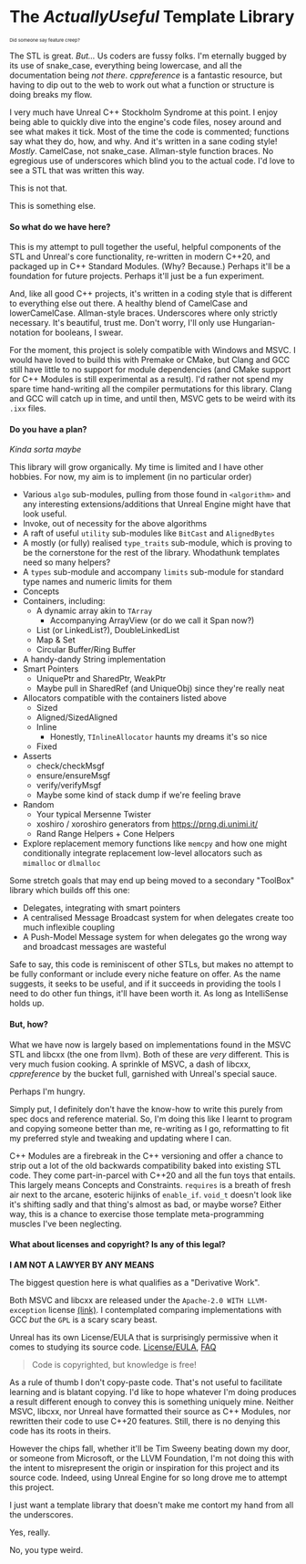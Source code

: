 # The _ActuallyUseful_ Template Library

<sup><sub><sup>Did someone say feature creep?</sup></sub></sup>

The STL is great. _But..._ Us coders are fussy folks. I'm eternally bugged by its use of snake_case, everything being lowercase, and all the documentation being _not there_. _cppreference_ is a fantastic resource, but having to dip out to the web to work out what a function or structure is doing breaks my flow. 

I very much have Unreal C++ Stockholm Syndrome at this point. I enjoy being able to quickly dive into the engine's code files, nosey around and see what makes it tick. Most of the time the code is commented; functions say what they do, how, and why. And it's written in a sane coding style! _Mostly_. CamelCase, not snake_case. Allman-style function braces. No egregious use of underscores which blind you to the actual code. I'd love to see a STL that was written this way.

This is not that.

This is something else.

#### So what do we have here?

This is my attempt to pull together the useful, helpful components of the STL and Unreal's core functionality, re-written in modern C++20, and packaged up in C++ Standard Modules. (Why? Because.) Perhaps it'll be a foundation for future projects. Perhaps it'll just be a fun experiment.

And, like all good C++ projects, it's written in a coding style that is different to everything else out there. A healthy blend of CamelCase and lowerCamelCase. Allman-style braces. Underscores where only strictly necessary. It's beautiful, trust me. Don't worry, I'll only use Hungarian-notation for booleans, I swear.

For the moment, this project is solely compatible with Windows and MSVC. I would have loved to build this with Premake or CMake, but Clang and GCC still have little to no support for module dependencies (and CMake support for C++ Modules is still experimental as a result). I'd rather not spend my spare time hand-writing all the compiler permutations for this library. Clang and GCC will catch up in time, and until then, MSVC gets to be weird with its `.ixx` files.

#### Do you have a plan?

_Kinda sorta maybe_

This library will grow organically. My time is limited and I have other hobbies. For now, my aim is to implement (in no particular order)

- Various `algo` sub-modules, pulling from those found in `<algorithm>` and any interesting extensions/additions that Unreal Engine might have that look useful.
- Invoke, out of necessity for the above algorithms
- A raft of useful `utility` sub-modules like `BitCast` and `AlignedBytes`
- A mostly (or fully) realised `type_traits` sub-module, which is proving to be the cornerstone for the rest of the library. Whodathunk templates need so many helpers?
- A `types` sub-module and accompany `limits` sub-module for standard type names and numeric limits for them
- Concepts
- Containers, including:
  - A dynamic array akin to `TArray`
    - Accompanying ArrayView (or do we call it Span now?)
  - List (or LinkedList?), DoubleLinkedList
  - Map & Set
  - Circular Buffer/Ring Buffer
- A handy-dandy String implementation
- Smart Pointers
  - UniquePtr and SharedPtr, WeakPtr
  - Maybe pull in SharedRef (and UniqueObj) since they're really neat
- Allocators compatible with the containers listed above
  - Sized
  - Aligned/SizedAligned
  - Inline
    - Honestly, `TInlineAllocator` haunts my dreams it's so nice
  - Fixed
- Asserts
  - check/checkMsgf
  - ensure/ensureMsgf
  - verify/verifyMsgf
  - Maybe some kind of stack dump if we're feeling brave
- Random
  - Your typical Mersenne Twister
  - xoshiro / xoroshiro generators from https://prng.di.unimi.it/
  - Rand Range Helpers + Cone Helpers
- Explore replacement memory functions like `memcpy` and how one might conditionally integrate replacement low-level allocators such as `mimalloc` or `dlmalloc`

Some stretch goals that may end up being moved to a secondary "ToolBox" library which builds off this one:

- Delegates, integrating with smart pointers
- A centralised Message Broadcast system for when delegates create too much inflexible coupling
- A Push-Model Message system for when delegates go the wrong way and broadcast messages are wasteful

Safe to say, this code is reminiscent of other STLs, but makes no attempt to be fully conformant or include every niche feature on offer. As the name suggests, it seeks to be useful, and if it succeeds in providing the tools I need to do other fun things, it'll have been worth it. As long as IntelliSense holds up.

#### But, how?

What we have now is largely based on implementations found in the MSVC STL and libcxx (the one from llvm). Both of these are _very_ different. This is very much fusion cooking. A sprinkle of MSVC, a dash of libcxx, _cppreference_ by the bucket full, garnished with Unreal's special sauce.

Perhaps I'm hungry.

Simply put, I definitely don't have the know-how to write this purely from spec docs and reference material. So, I'm doing this like I learnt to program and copying someone better than me, re-writing as I go, reformatting to fit my preferred style and tweaking and updating where I can. 

C++ Modules are a firebreak in the C++ versioning and offer a chance to strip out a lot of the old backwards compatibility baked into existing STL code. They come part-in-parcel with C++20 and all the fun toys that entails. This largely means Concepts and Constraints. `requires` is a breath of fresh air next to the arcane, esoteric hijinks of `enable_if`. `void_t` doesn't look like it's shifting sadly and that thing's almost as bad, or maybe worse? Either way, this is a chance to exercise those template meta-programming muscles I've been neglecting.

#### What about licenses and copyright? Is any of this legal?

**I AM NOT A LAWYER BY ANY MEANS**

The biggest question here is what qualifies as a "Derivative Work".

Both MSVC and libcxx are released under the `Apache-2.0 WITH LLVM-exception` license [(link)](https://spdx.org/licenses/LLVM-exception.html). I contemplated comparing implementations with GCC _but_ the `GPL` is a scary scary beast.

Unreal has its own License/EULA that is surprisingly permissive when it comes to studying its source code. [License/EULA](https://www.unrealengine.com/en-US/eula/unreal), [FAQ](https://www.unrealengine.com/en-US/faq?active=source)

> Code is copyrighted, but knowledge is free!

As a rule of thumb I don't copy-paste code. That's not useful to facilitate learning and is blatant copying. I'd like to hope whatever I'm doing produces a result different enough to convey this is something uniquely mine. Neither MSVC, libcxx, nor Unreal have formatted their source as C++ Modules, nor rewritten their code to use C++20 features. Still, there is no denying this code has its roots in theirs.

However the chips fall, whether it'll be Tim Sweeny beating down my door, or someone from Microsoft, or the LLVM Foundation, I'm not doing this with the intent to misrepresent the origin or inspiration for this project and its source code. Indeed, using Unreal Engine for so long drove me to attempt this project.

I just want a template library that doesn't make me contort my hand from all the underscores.

Yes, really.

No, you type weird.
